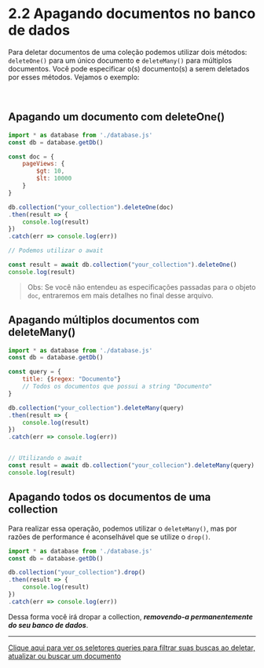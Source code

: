 # 2.2 Apagando documentos no banco de dados

Para deletar documentos de uma coleção podemos utilizar dois métodos: `deleteOne()` para um único documento e `deleteMany()` para múltiplos documentos. Você pode especificar o(s) documento(s) a serem deletados por esses métodos. Vejamos o exemplo:

<br>

## Apagando um documento com deleteOne()

```javascript
import * as database from './database.js'
const db = database.getDb()

const doc = {
    pageViews: {
        $gt: 10,
        $lt: 10000
    }
}

db.collection("your_collection").deleteOne(doc)
.then(result => {
    console.log(result)
})
.catch(err => console.log(err))

// Podemos utilizar o await

const result = await db.collection("your_collection").deleteOne()
console.log(result)
```
> Obs: Se você não entendeu as especificações passadas para o objeto `doc`, entraremos em mais detalhes no final desse arquivo.

## Apagando múltiplos documentos com deleteMany()

```javascript
import * as database from './database.js'
const db = database.getDb()

const query = {
    title: {$regex: "Documento"}
    // Todos os documentos que possui a string "Documento"
}

db.collection("your_collection").deleteMany(query)
.then(result => {
    console.log(result)
})
.catch(err => console.log(err))


// Utilizando o await
const result = await db.collection("your_collecion").deleteMany(query)
console.log(result)
```

## Apagando todos os documentos de uma collection

Para realizar essa operação, podemos utilizar o `deleteMany()`, mas por razões de performance é aconselhável que se utilize o `drop()`.

```javascript
import * as database from './database.js'
const db = database.getDb()

db.collection("your_collection").drop()
.then(result => {
    console.log(result)
})
.catch(err => console.log(err))
```

Dessa forma você irá dropar a collection, ***removendo-a permanentemente do seu banco de dados***.

***

[Clique aqui para ver os seletores queries para filtrar suas buscas ao deletar, atualizar ou buscar um documento](3%20-%20seletores-querie.md)